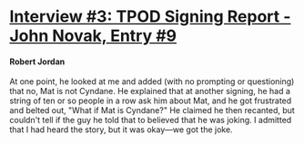 # [Interview #3: TPOD Signing Report - John Novak, Entry #9](https://www.theoryland.com/intvmain.php?i=3#9)

#### Robert Jordan

At one point, he looked at me and added (with no prompting or questioning) that no, Mat is not Cyndane. He explained that at another signing, he had a string of ten or so people in a row ask him about Mat, and he got frustrated and belted out, "What if Mat is Cyndane?" He claimed he then recanted, but couldn't tell if the guy he told that to believed that he was joking. I admitted that I had heard the story, but it was okay—we got the joke.

